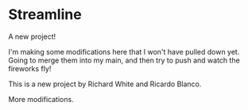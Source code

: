# Streamline

A new project!

I'm making some modifications here that I won't have pulled down yet. Going to merge them into my main, and then try to push and watch the fireworks fly!

This is a new project by Richard White and Ricardo Blanco.

More modifications.
